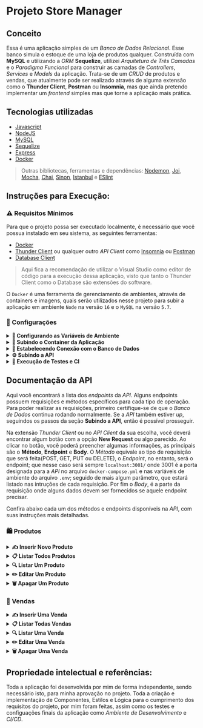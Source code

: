 # Projeto Store Manager

## Conceito
Essa é uma aplicação simples de um *Banco de Dados Relacional*. Esse banco simula o estoque de uma loja de produtos qualquer. Construída com **MySQL** e utilizando a *ORM* **Sequelize**, utilizei *Arquitetura de Três Camadas* e o *Paradigma Funcional* para construir as camadas de *Controllers*, *Services* e *Models* da aplicação. Trata-se de um *CRUD* de produtos e vendas, que atualmente pode ser realizado através de alguma extensão como o **Thunder Client**, **Postman** ou **Insomnia**, mas que ainda pretendo implementar um *frontend* simples mas que torne a aplicação mais prática.

## Tecnologias utilizadas 
- [Javascript](https://www.javascript.com/)
- [NodeJS](https://nodejs.org/en/about/)
- [MySQL](https://www.mysql.com/)
- [Sequelize](https://sequelize.org/)
- [Express](https://expressjs.com/pt-br/)
- [Docker](https://www.docker.com/)

> Outras bibliotecas, ferramentas e dependências: [Nodemon](https://nodemon.io/), [Joi](https://joi.dev/), [Mocha](https://mochajs.org/), [Chai](https://www.chaijs.com/), [Sinon](https://sinonjs.org/), [Istanbul](https://istanbul.js.org/) e [ESlint](https://eslint.org/)

## Instruções para Execução:

### ⚠️ Requisitos Mínimos
Para que o projeto possa ser executado localmente, é necessário que você possua instalado em seu sistema, as seguintes ferramentas:

- [Docker](https://www.docker.com/)
- [Thunder Client](https://www.thunderclient.com/) ou qualquer outro *API Client* como [Insomnia](https://insomnia.rest/) ou [Postman](https://www.postman.com/)
- [Database Client](https://database-client.com/#/)
> Aqui fica a recomendação de utilizar o Visual Studio como editor de código para a execução dessa aplicação, visto que tanto o Thunder Client como o Database são extensões do software.

O `Docker` é uma ferramenta de gerenciamento de ambientes, através de containers e imagens, quais serão utilizados nesse projeto para subir a aplicação em ambiente `Node` na versão `16` e o `MySQL` na versão `5.7`.

### 📝 Configurações

<details>
  <summary>
    <b>📛 Configurando as Variáveis de Ambiente</b>
  </summary>

  ####
  Na raíz do projeto, há um arquivo `.env.example`, você deve renomeá-lo, deixando apenas `.env`. Esse arquivo deverá passar todas as variáveis de ambiente necessárias para a aplicação. Para motivos de teste, é recomendado que deixe as variáveis padrões, mas caso decida alterá-las, preste atenção para que não haja conflito com as variáveis do arquivo `docker-compose` nem com as portas.
</details>

<details>
  <summary>
    <b>🐋 Subindo o Container da Aplicação</b>
  </summary>

  ####
  Após configurar as variáveis de ambiente, é hora de subir o container da aplicação, o que nos dará o `Node` para que possamos executar o servidor da API, e o banco de dados `MySQL`.

  Para isso, digite o comando abaixo no terminal, a partir da raíz do projeto:
  ```cli
  docker-compose up -d
  ```
  Com esse comando já deve ser possível visualizar os containers através do comando:
  ```cli
  docker container ps
  ```
</details>

<details>
  <summary>
    <b>🎲 Estabelecendo Conexão com o Banco de Dados</b>
  </summary>

  ####
  Agora com o container do `MySQL` *up*, é necessário estabelecer uma conexão com o banco de dados. Para isso será utilizada a extensão `Database Client` já citada nos requisitos mínimos da aplicação.

  Acessando a extensão, basta clicar na opção *Create Connection* no menu superior. Isso abrirá uma nova aba, com alguns campos para serem preenchidos:
  1. Selecione o **Server Type** `Mysql`;
  2. Preencha o campo **Host** com o valor `localhost`;
  3. O campo **Username** e **Password** devem ter respectivamente os valores `root` e `secret`;
  > Caso você tenha modificado o arquivo .env, devem ser os valores atribuídos nas variáveis MYSQL_USER e MYSQL_PASSWORD(Lembrando que esses valores devem ser iguais no arquivo docker-compose.yml).
  4. Por fim o campo **Port** deve ter o valor `3306`.
  > Ou a porta que foi exposta no arquivo docker-compose.yml e o valor atribuído na variável PORT do arquivo .env.

  Se tudo ocorreu corretamente, agora você verá a conexão listada na aba da extensão, no entanto ainda é preciso subir o *Banco de Dados*. Para isso, conecte-se ao container `store_manager_api` para poder realizar os comandos necessários.
  
  Na raíz do projeto digite o comando abaixo para conectar-se ao container `Node`:
  ```cli
  docker exec -it store_manager_api bash
  ```

  Um novo terminal deverá ser aberto, primeiramente instale as dependências com o comando:
  ```cli
  npm install
  ```

  Em seguida digite o comando abaixo para subir o banco `StoreManager`:
  ```cli
  npm run db:reset
  ```

  Pronto, agora você já deve conseguir visualizar na aba da extensão *Database Client* o banco de dados *StoreManager* e suas respectivas tabelas com a população inicial.
</details>

<details>
  <summary>
    <b>⚙️ Subindo a API</b>
  </summary>
  
  ####
  Agora já é possível realizar as requisições no *Banco de Dados* a partir de um *API Client*, novamente é recomendado utilizar o *Thunder Client*.

  Conectado ao *Banco de Dados* com sucesso, e ainda com o container `store_manager_api` *up*, caso tenha fechado o terminal, novamente rode o comando:
  ```cli
  docker exec -it store_manager_api bash
  ```

  Dentro do container, se já tiver instalado as dependências e resetado os bancos como explicado nos passos anteriores, inicie o servidor com o comando abaixo:
  ```cli
  npm run dev
  ```
  > Se tudo ocorrer bem, você deverá receber no console, a mensagem: `Escutando na porta 3001`.

  Pronto, a *API* já está rodando e você já possui conexão com o banco. Agora basta realizar suas requisições. Na aba abaixo, segue a documentação das requisições.
</details>

<details>
  <summary>
    <b>🧪 Execução de Testes e CI</b>
  </summary>

  ####
  Para realizar os testes da aplicação, ou executar alguns comandos de CI é necessário primeiro estar conectado ao container `store_manager_api` como exemplificado em passos anteriores.
  
  ##### Testes Unitários
  Após a conexão com o container, se os pacotes do node houverem sido instalados, para executar os **Testes Unitários** basta rodar o comando abaixo no terminal do container:
  ```cli
  npm run test:dev:unit
  ```

  ##### Cobertura de Testes
  Se quiser conferir a cobertura dos testes unitários, basta rodar o comando:
  ```cli
  npm run test:dev:unit:coverage
  ```

  ##### Linter
  O Linter utilizado no código do programa foi o `Eslint`. Caso queira rodá-lo, basta que, seguindo os passos iniciais dos comandos anteriores, você digite o comando abaixo no terminal do container:
  ```cli
  npm run lint
  ```
</details>

## Documentação da API
Aqui você encontrará a lista dos *endpoints* da *API*. Alguns endpoints possuem requisições e métodos específicos para cada tipo de operação.
Para poder realizar as requisições, primeiro certifique-se de que o *Banco de Dados* continua rodando normalmente. Se a *API* também estiver *up*, seguindos os passos da seção **Subindo a API**, então é possível prosseguir.

Na extensão *Thunder Client* ou no *API Client* da sua escolha, você deverá encontrar algum botão com a opção **New Request** ou algo parecido. Ao clicar no botão, você poderá preencher algumas informações, as principais são o **Método**, **Endpoint** e **Body**. O *Método* equivale ao tipo de requisição que será feita(POST, GET, PUT ou DELETE), o *Endpoint*, no entanto, será o endpoint; que nesse caso será sempre `localhost:3001/` onde 3001 é a porta designada para a *API* no arquivo `docker-compose.yml` e nas variáveis de ambiente do arquivo `.env`; seguido de mais algum parâmetro, que estará listado nas intruções de cada requisição. Por fim o *Body*, é a parte da requisição onde alguns dados devem ser fornecidos se aquele endpoint precisar.

Confira abaixo cada um dos métodos e endpoints disponíveis na *API*, com suas instruções mais detalhadas.

### 🛍 Produtos
<details>
  <summary>
    <b>✍️ Inserir Novo Produto</b>
  </summary>

  ####
  - Método: **POST**
  - Endpoint: `localhost:3001/products`

  Com esse método, você conseguirá inserir um novo produto no banco de dados, para isso basta enviar no *Body* da requisição um objeto com a seguinte estrutura:
  ```js
  {
    "name": "Martelo de Thor", // Deve ser uma string com o nome seu produto
    "quantity": 10 // Deve ser um inteiro com a quantidade do seu produto
  }
  ```

  Se criado com sucesso, a *API* retornará um *Status Code* `201` e um objeto com os seguintes dados:
  ```js
  {
    "id": 1,
    "name": "Martelo de Thor",
    "quantity": 10
  }
  ```

  Se alguma das chaves do *Body* da requisição for passada incorretamente, será retonado um *Status Code* `400` e um objeto similar ao demonstrado abaixo:
  ```js
  {
    "message": "\"name\" is required"
  }
  ```

  Se algum dos valores no *Body* da requisição não for passado com o tipo correto, será retornado um *Status Code* `400` e um objeto similar ao demonstrado abaixo:
  ```js
  {
    "message": "\"name\" must be a string"
  }
  ```
</details>

<details>
  <summary>
    <b>📋 Listar Todos Produtos</b>
  </summary>

  ####
  - Método: **GET**
  - Endpoint: `localhost:3001/products`

  Com esse método, você conseguirá listar todos os produtos cadastrados no banco de dados, para isso não é necessário enviar nada no *Body* da requisição, mas se tudo ocorrer com sucesso, a *API* retornará um *Status Code* `200` e um array de objetos com os dados de todos os produtos cadastrados, similar ao código abaixo:
  ```js
  [
    {
      "id": 1,
      "name": "Martelo de Thor",
      "quantity": 10
    },
    {
      "id": 2,
      "name": "Traje de encolhimento",
      "quantity": 20
    }
  ]
  ```

  Se não houver nenhum produto cadastrano no *Banco de Dados*, ainda será retornado um *Status Code* `200` porém com um array vazio:
  ```js
  []
  ```
</details>

<details>
  <summary>
    <b>🔍 Listar Um Produto</b>
  </summary>

  ####
  - Método: **GET**
  - Endpoint: `localhost:3001/products/{id}`
  
  Com esse método você conseguirá pesquisar por um produto específico baseado em seu `id`, que deve ser fornecido ao final do *Endpoint*.
  > Se estiver procurando pelo produto de id 1, por exemplo, o endpoint será: `localhost:3001/products/1`

  Se listado com sucesso, será retornado um *Status Code* `200` e um objeto com o produto pesquisado:
  ```js
  {
    "id": 1,
    "name": "Martelo do Thor",
    "quantity": 10
  }
  ```

  Se o `id` fornecido for inválido, será retornado um *Status Code* `404` e o seguinte objeto:
  ```js
  {
    "message": "Product not found"
  }
  ```
</details>

<details>
  <summary>
    <b>✏️ Editar Um Produto</b>
  </summary>

  ####
  - Método: **PUT**
  - Endpoint: `localhost:3001/products/{id}`
  
  Com esse método você conseguirá editar um produto específico baseado em seu `id`, que deve ser fornecido ao final do *Endpoint*. Também é necessário enviar os novos dados que esse produto deve ter.
  > Se estiver procurando pelo produto de id 1, por exemplo, o endpoint será: `localhost:3001/products/1`

  No *Body* da requisição, os dados devem ser enviados com o seguinte formado:
  ```js
  {
    "name": "Martelo de Thor", // Deve ser uma string com o novo nome seu produto
    "quantity": 5 // Deve ser um inteiro com a nova quantidade do seu produto
  }
  ```

  Se editado com sucesso, será retornado um *Status Code* `200` e um objeto com o produto editado:
  ```js
  {
    "id": 1,
    "name": "Martelo do Thor",
    "quantity": 5
  }
  ```

  Se o `id` fornecido for inválido, será retornado um *Status Code* `404` e o seguinte objeto:
  ```js
  {
    "message": "Product not found"
  }
  ```

  Se alguma das chaves do *Body* da requisição for passada incorretamente, será retonado um *Status Code* `400` e um objeto similar ao demonstrado abaixo:
  ```js
  {
    "message": "\"name\" is required"
  }
  ```

  Se algum dos valores no *Body* da requisição não for passado com o tipo correto, será retornado um *Status Code* `400` e um objeto similar ao demonstrado abaixo:
  ```js
  {
    "message": "\"name\" must be a string"
  }
  ```
</details>

<details>
  <summary>
    <b>🗑 Apagar Um Produto</b>
  </summary>

  ####
  Com esse método você conseguirá apagar um produto específico baseado em seu `id`, que deve ser fornecido ao final do *Endpoint*.
  > Se quiser apagar o produto de id 1, por exemplo, o endpoint será: `localhost:3001/products/1`

  Se apagado com sucesso, será retornado um *Status Code* `204` e nenhum objeto.

  Se o `id` fornecido for inválido, será retornado um *Status Code* `404` e o seguinte objeto:
  ```js
  {
    "message": "Product not found"
  }
  ```
</details>

### 🛒 Vendas
<details>
  <summary>
    <b>✍️ Inserir Uma Venda</b>
  </summary>

  ####
</details>

<details>
  <summary>
    <b>📋 Listar Todas Vendas</b>
  </summary>

  ####
</details>

<details>
  <summary>
    <b>🔍 Listar Uma Venda</b>
  </summary>

  ####
</details>

<details>
  <summary>
    <b>✏️ Editar Uma Venda</b>
  </summary>

  ####
</details>

<details>
  <summary>
    <b>🗑 Apagar Uma Venda</b>
  </summary>

  ####
</details>


## Propriedade intelectual e referências:
Toda a aplicação foi desenvolvida por mim de forma independente, sendo necessário isto, para minha aprovação no projeto. Toda a criação e implementação de Componentes, Estilos e Lógica para o cumprimento dos requisitos do projeto, por mim foram feitas, assim como os testes e configuações finais da aplicação como *Ambiente de Desenvolvimento* e *CI/CD*.
